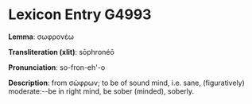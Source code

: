 # Lexicon Entry G4993

**Lemma**: σωφρονέω

**Transliteration (xlit)**: sōphronéō

**Pronunciation**: so-fron-eh'-o

**Description**:
from σώφρων; to be of sound mind, i.e. sane, (figuratively) moderate:--be in right mind, be sober (minded), soberly.
